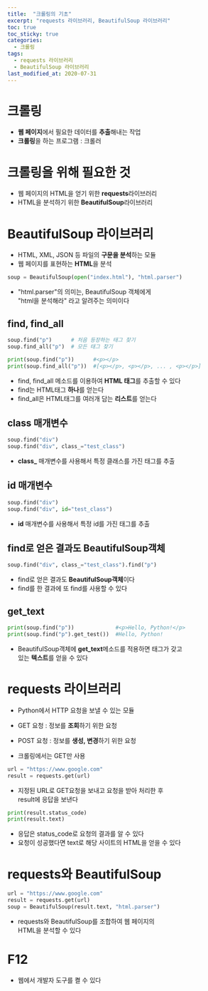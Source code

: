 ```yaml
---
title:  "크롤링의 기초"
excerpt: "requests 라이브러리, BeautifulSoup 라이브러리"
toc: true
toc_sticky: true
categories:
  - 크롤링
tags:
  - requests 라이브러리
  - BeautifulSoup 라이브러리
last_modified_at: 2020-07-31
---
```


# 크롤링
* **웹 페이지**에서 필요한 데이터를 **추출**해내는 작업
* **크롤링**을 하는 프로그램 : 크롤러

# 크롤링을 위해 필요한 것
* 웹 페이지의 HTML을 얻기 위한 **requests**라이브러리
* HTML을 분석하기 위한 **BeautifulSoup**라이브러리

# BeautifulSoup 라이브러리
* HTML, XML, JSON 등 파일의 **구문을 분석**하는 모듈
* 웹 페이지를 표현하는 **HTML**을 분석

```python
soup = BeautifulSoup(open("index.html"), "html.parser")
```

* "html.parser"의 의미는, BeautifulSoup 객체에게  
  "html을 분석해라" 라고 알려주는 의미이다
  
## find, find_all

```python
soup.find("p")      # 처음 등장하는 태그 찾기
soup.find_all("p")  # 모든 태그 찾기

print(soup.find("p"))      #<p></p>
print(soup.find_all("p"))  #[<p></p>, <p></p>, ... , <p></p>]
```

* find, find_all 메소드를 이용하여 **HTML 태그**를 추출할 수 있다
* find는 HTML태그 **하나**를 얻는다
* find_all은 HTML태그를 여러개 담는 **리스트**를 얻는다



## class 매개변수

```python
soup.find("div")
soup.find("div", class_="test_class")
```
* **class_** 매개변수를 사용해서 특정 클래스를 가진 태그를 추출




## id 매개변수

```python
soup.find("div")
soup.find("div", id="test_class")
```

* **id** 매개변수를 사용해서 특정 id를 가진 태그를 추출

## find로 얻은 결과도 BeautifulSoup객체

```python
soup.find("div", class_="test_class").find("p")
```

* find로 얻은 결과도 **BeautifulSoup객체**이다
* find를 한 결과에 또 find를 사용할 수 있다

## get_text

```python
print(soup.find("p"))             #<p>Hello, Python!</p>
print(soup.find("p").get_test())  #Hello, Python!
```

* BeautifulSoup객체에 **get_text**메소드를 적용하면 태그가 갖고  
  있는 **텍스트**를 얻을 수 있다
  
  
# requests 라이브러리
* Python에서 HTTP 요청을 보낼 수 있는 모듈
* GET 요청 : 정보를 **조회**하기 위한 요청
* POST 요청 : 정보를 **생성, 변경**하기 위한 요청  
    
* 크롤링에서는 GET만 사용

```python
url = "https://www.google.com"
result = requests.get(url)
```

* 지정된 URL로 GET요청을 보내고 요청을 받아 처리한 후   
  result에 응답을 보낸다
  
```python
print(result.status_code)
print(result.text)
```

* 응답은 status_code로 요청의 결과를 알 수 있다
* 요청이 성공했다면 text로 해당 사이트의 HTML을 얻을 수 있다

# requests와 BeautifulSoup

```python
url = "https://www.google.com"
result = requests.get(url)
soup = BeautifulSoup(result.text, "html.parser")
```

* requests와 BeautifulSoup를 조합하여 웹 페이지의  
  HTML을 분석할 수 있다
  
# F12

* 웹에서 개발자 도구를 켤 수 있다
